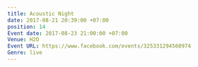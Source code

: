 ```yaml
---
title: Acoustic Night
date: 2017-08-21 20:39:00 +07:00
position: 14
Event date: 2017-08-23 21:00:00 +07:00
Venue: H2O
Event URL: https://www.facebook.com/events/325331294560974
Genre: live
---
```


